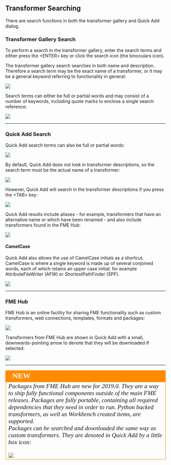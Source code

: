 ## Transformer Searching ##
There are search functions in both the transformer gallery and Quick Add dialog.

### Transformer Gallery Search

To perform a search in the transformer gallery, enter the search terms and either press the &lt;ENTER&gt; key or click the search icon (the binoculars icon).

The transformer gallery search searches in both name and description. Therefore a search term may be the exact name of a transformer, or it may be a general keyword referring to functionality in general:

![](./Images/Img4.004.TransformerGallerySearch.png)

Search terms can either be full or partial words and may consist of a number of keywords, including quote marks to enclose a single search reference:

![](./Images/Img4.005.GalleryQuotedSearch.png)

---

### Quick Add Search ###

Quick Add search terms can also be full or partial words:

![](./Images/Img4.006.QuickAddPartName.png)

By default, Quick Add does not look in transformer descriptions, so the search term must be the actual name of a transformer:

![](./Images/Img4.007.QuickAddNameOnly.png)

However, Quick Add will search in the transformer descriptions if you press the &lt;TAB&gt; key:

![](./Images/Img4.008.QuickAddKeywordSearch.png)

Quick Add results include aliases - for example, transformers that have an alternative name or which have been renamed - and also include transformers found in the FME Hub:

![](./Images/Img4.009.QuickAddAliasResult.png)


#### CamelCase ####
Quick Add also allows the use of CamelCase initials as a shortcut. CamelCase is where a single keyword is made up of several conjoined words, each of which retains an upper case initial; for example AttributeFileWriter (AFW) or ShortestPathFinder (SPF).

![](./Images/Img4.011.QuickAddCamelCase.png)

---

### FME Hub ###

FME Hub is an online facility for sharing FME functionality such as custom transformers, web connections, templates, formats and packages:

![](./Images/Img4.010.FMEHubWebsite.png)

Transformers from FME Hub are shown in Quick Add with a small, downwards-pointing arrow to denote that they will be downloaded if selected:

![](./Images/Img4.500.TransformerFromHub.png)

---

<!--New Section-->

<table style="border-spacing: 0px">
<tr>
<td style="vertical-align:middle;background-color:darkorange;border: 2px solid darkorange">
<i class="fa fa-bolt fa-lg fa-pull-left fa-fw" style="color:white;padding-right: 12px;vertical-align:text-top"></i>
<span style="color:white;font-size:x-large;font-weight: bold;font-family:serif">NEW</span>
</td>
</tr>

<tr>
<td style="border: 1px solid darkorange">
<span style="font-family:serif; font-style:italic; font-size:larger">
Packages from FME Hub are new for 2019.0. They are a way to ship fully functional components outside of the main FME releases. Packages are fully portable, containing all required dependencies that they need in order to run. Python backed transformers, as well as Workbench created items, are supported.
<br>Packages can be searched and downloaded the same way as custom transformers. They are denoted in Quick Add by a little box icon:
<br><br><img src="./Images/Img4.501.PackageIcon.png">

</span>
</td>
</tr>
</table>
